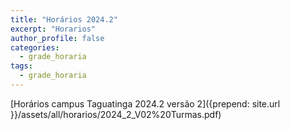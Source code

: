 ```yaml
---
title: "Horários 2024.2"
excerpt: "Horarios"
author_profile: false
categories:
  - grade_horaria
tags:
  - grade_horaria
---
```

[Horários campus Taguatinga 2024.2 versão 2]({prepend: site.url }}/assets/all/horarios/2024_2_V02%20Turmas.pdf)
